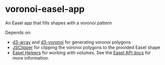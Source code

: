 # voronoi-easel-app
An Easel app that fills shapes with a voronoi pattern

Depends on:
- [d3-array](https://github.com/d3/d3-array) and [d3-voronoi](https://github.com/d3/d3-voronoi) for generating voronoi polygons
- [JSClipper](http://sourceforge.net/projects/jsclipper/) for clipping the voronoi polygons to the provided Easel shape
- [Easel Helpers](https://gist.github.com/nevernormal1/b69139572185d7a2ef2dd6d6a3ea1a23) for working with volumes. See the [Easel API docs](http://developer.easel.com/) for more information.

